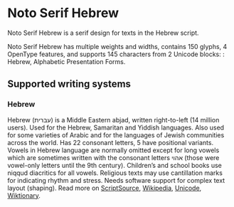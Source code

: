 
# Noto Serif Hebrew

Noto Serif Hebrew is a serif design for texts in the Hebrew script. 

Noto Serif Hebrew has multiple weights and widths, contains 150 glyphs, 4 OpenType features, and supports 145 characters from 2 Unicode blocks: : Hebrew, Alphabetic Presentation Forms.


## Supported writing systems


### Hebrew

Hebrew (עברית) is a Middle Eastern abjad, written right-to-left (14 million users). Used for the Hebrew, Samaritan and Yiddish languages. Also used for some varieties of Arabic and for the languages of Jewish communities across the world. Has 22 consonant letters, 5 have positional variants. Vowels in Hebrew language are normally omitted except for long vowels which are sometimes written with the consonant letters אהוי (those were vowel-only letters until the 9th century). Children’s and school books use niqqud diacritics for all vowels. Religious texts may use cantillation marks for indicating rhythm and stress. Needs software support for complex text layout (shaping). Read more on [ScriptSource](https://scriptsource.org/scr/Hebr), [Wikipedia](https://en.wikipedia.org/wiki/ISO_15924:Hebr), [Unicode](https://www.unicode.org/versions/Unicode13.0.0/ch09.pdf#G6528), [Wiktionary](https://en.wiktionary.org/wiki/Category:Hebrew_script).

